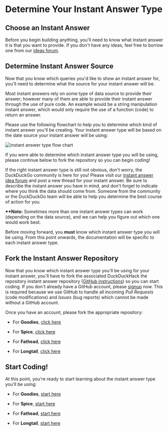 # Determine Your Instant Answer Type

## Choose an Instant Answer

Before you begin building anything, you'll need to know what instant answer it is that you want to provide. If you don't have any ideas, feel free to borrow one from our [ideas forum](https://dukgo.com/ideas).

## Determine Instant Answer Source

Now that you know which queries you'd like to show an instant answer for, you'll need to determine what the source for your instant answer will be.

Most instant answers rely on some type of data source to provide their answer; however many of them are able to provide their instant answer through the use of pure code. An example would be a string manipulation instant answer, which would only require the use of a function (code) to return an answer.

Please use the following flowchart to help you to determine which kind of instant answer you'll be creating. Your instant answer type will be based on the date source your instant answer will be using:

![instant answer type flow chart](https://raw.github.com/duckduckgo/duckduckgo-documentation/master/duckduckhack/assets/instant_answer_flowchart.png)

<!-- /summary -->

If you were able to determine which instant answer type you will be using, please continue below to fork the repository so you can begin coding!

If the right instant answer type is still not obvious, don't worry, the DuckDuckGo community is here for you! Please visit our [instant answer idea forum](https://dukgo.com/forum) and post a new thread for your instant answer. Be sure to describe the instant answer you have in mind, and don't forget to indicate where you think the data should come from. Someone from the community or the DuckDuckGo team will be able to help you determine the best course of action for you.

**\*\*Note:** Sometimes more than one instant answer types can work (depending on the data source), and we can help you figure out which one would work best.

Before moving forward, you **must** know which instant answer type you will be using. From this point onwards, the documentation will be specific to each instant answer type.

## Fork the Instant Answer Repository

Now that you know which instant answer type you'll be using for your instant answer, you'll have to fork the associated DuckDuckHack  the repository instant answer repository ([GitHub instructions](http://help.github.com/fork-a-repo/)) so you can start coding. If you don't already have a GitHub account, please [signup](https://github.com/signup/free) now. This is required because we use GitHub to handle all incoming *Pull Requests* (code modifications) and *Issues* (bug reports) which cannot be made without a GitHub account.

Once you have an account, please fork the appropriate repository:

- For **Goodies**, [click here](https://github.com/duckduckgo/zeroclickinfo-goodies/fork)

- For **Spice**, [click here](https://github.com/duckduckgo/zeroclickinfo-spice/fork)

- For **Fathead**, [click here](https://github.com/duckduckgo/zeroclickinfo-fathead/fork)

- For **Longtail**, [click here](https://github.com/duckduckgo/zeroclickinfo-longtail/fork)

## Start Coding!

At this point, you're ready to start learning about the instant answer type you'll be using:

- For **Goodies**, [start here](https://github.com/duckduckgo/duckduckgo-documentation/blob/master/duckduckhack/goodie/goodie_overview.md)

- For **Spice**, [start here](https://github.com/duckduckgo/duckduckgo-documentation/blob/master/duckduckhack/spice/spice_overview.md)

- For **Fathead**, [start here](https://github.com/duckduckgo/duckduckgo-documentation/blob/master/duckduckhack/fathead/fathead_overview.md)

- For **Longtail**, [start here](https://github.com/duckduckgo/duckduckgo-documentation/blob/master/duckduckhack/longtail/longtail_overview.md)

